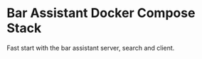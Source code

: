 # Bar Assistant Docker Compose Stack

Fast start with the bar assistant server, search and client.

